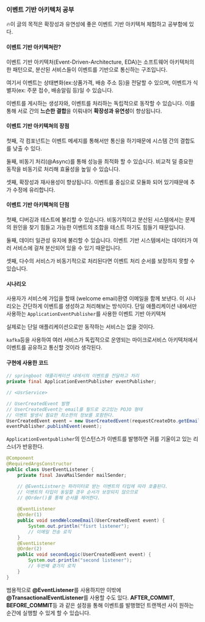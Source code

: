 ### 이벤트 기반 아키텍처 공부
🔥이 글의 목적은 확장성과 유연성에 좋은 이벤트 기반 아키텍쳐 체험하고 공부함에 있다.

#### 이벤트 기반 아키텍쳐란?
이벤트 기반 아키텍처(Event-Driven-Architecture, EDA)는 소프트웨어 아키텍처의 한 패턴으로, 분산된 서비스들이 이벤트를 기반으로 통신하는 구조입니다.

여기서 이벤트는 상태변화(ex:상품가격, 배송 주소 등)을 전달할 수 있으며, 이벤트가 식별자(ex: 주문 접수, 배송알림 등)일 수 있습니다.

이벤트를 게시하는 생성자와, 이벤트를 처리하는 독립적으로 동작할 수 있습니다. 이를 통해 서로 간의 **느슨한 결합**을 이뤄내어 **확장성과 유연성**이 향상됩니다.

#### 이벤트 기반 아키텍쳐의 장점
첫째, 각 컴포넌트는 이벤트 메세지를 통해서만 통신을 하기때문에 시스템 간의 결합도를 낮출 수 있다.

둘째, 비동기 처리(@Async)를 통해 성능을 최적화 할 수 있습니다. 비교적 덜 중요한 동작을 비동기로 처리해 효율성을 높일 수 있습니다.

셋째, 확장성과 재사용성이 향상됩니다. 이벤트를 중심으로 모듈화 되어 있기때문에 추가 수정에 유리합니다. 

#### 이벤트 기반 아키텍쳐의 단점
첫째, 디버깅과 테스트에 불리할 수 있습니다. 비동기적이고 분산된 시스템에서는 문제의 원인을 찾기 힘들고 가능한 이벤트의 조합을 테스트 하기도 힘들기 때문입니다.

둘째, 데이터 일관성 유지에 불리할 수 있습니다. 이벤트 기반 시스템에서는 데이터가 여러 서비스에 걸쳐 분산되어 있을 수 있기 때문입니다.

셋째, 다수의 서비스가 비동기적으로 처리된다면 이벤트 처리 순서를 보장하지 못할 수 있습니다.


#### 시나리오

사용자가 서비스에 가입을 할때 (welcome email)환영 이메일을 함께 보낸다.
이 시나리오는 간단하게 이벤트를 생성하고 처리해보는 방식이다.
단일 애플리케이션 내에서만 사용하는 ```ApplicationEventPublisher```를 사용한 이벤트 기반 아키텍쳐

실제로는 단일 애플리케이션으로만 동작하는 서비스는 없을 것이다. 

```kafka```등을 사용하여 여러 서비스가 독립적으로 운영되는 마이크로서비스 아키텍처에서 이벤트를 공유하고 통신할 것이라 생각된다.

#### 구현에 사용한 코드
```java
// springboot 애플리케이션 내에서의 이벤트를 전달하고 처리
private final ApplicationEventPublisher eventPublisher;
```

```java 
// <UsrService>

// UserCreatedEvent 발행
// UserCreatedEvent는 email를 필드로 갖고있는 POJO 형태
// 이벤트 발생시 필요한 최소한의 정보를 포함한다.
UserCreatedEvent event = new UserCreatedEvent(requestCreateDto.getEmail());
eventPublisher.publishEvent(event);
```


```ApplicationEventpublisher```의 인스턴스가 이벤트를 발행하면 귀를 기울이고 있는 리스너가 반응한다.


```java
@Component
@RequiredArgsConstructor
public class UserEventListener {
    private final JavaMailSender mailSender;

    // @EventListner는 파라미터로 받는 이벤트의 타입에 따라 호출된다.
    // 이벤트의 타입이 동일할 경우 순서가 보장되지 않으므로 
    // @Order()를 통해 순서를 제어한다.
    
    @EventListener
    @Order(1)
    public void sendWelcomeEmail(UserCreatedEvent event) {
        System.out.println("fisrt listener");
        // 이메일 전송 로직
    }
    @EventListener
    @Order(2)
    public void secondLogic(UserCreatedEvent event) {
        System.out.println("second listener");
        // 두번째 곁가지 로직
    }
}
```
범용적으로 **@EventListener**를 사용하지만 이밖에 **@TransactionalEventListener**를 사용할 수도 있다. **AFTER_COMMIT**, **BEFORE_COMMIT**등 과 같은 설정을 통해 
이벤트를 발행했던 트랜젝션 사이 원하는 순간에 실행할 수 있게 할 수 있습니다.